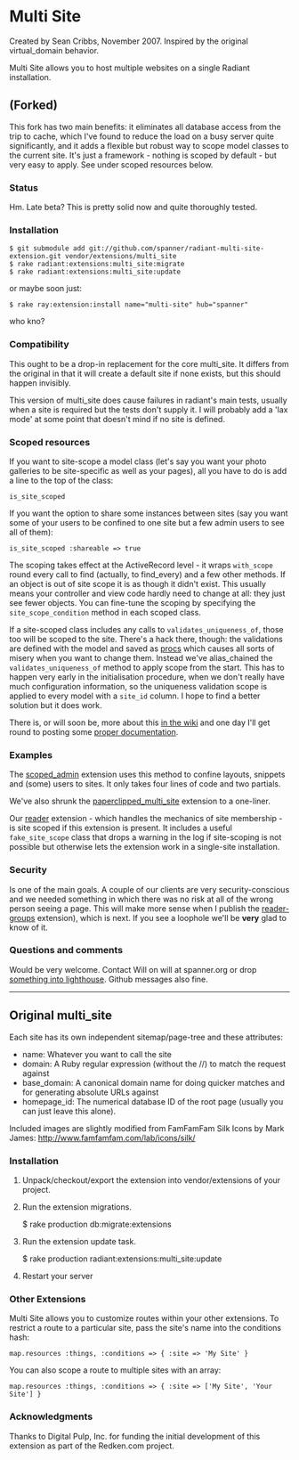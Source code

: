 # Multi Site #

Created by Sean Cribbs, November 2007. Inspired by the original virtual_domain behavior.

Multi Site allows you to host multiple websites on a single Radiant installation.

## (Forked) ##

This fork has two main benefits: it eliminates all database access from the trip to cache, which I've found to reduce the load on a busy server quite significantly, and it adds a flexible but robust way to scope model classes to the current site. It's just a framework - nothing is scoped by default - but very easy to apply. See under scoped resources below.

### Status ###

Hm. Late beta? This is pretty solid now and quite thoroughly tested.

### Installation ###

	$ git submodule add git://github.com/spanner/radiant-multi-site-extension.git vendor/extensions/multi_site
	$ rake radiant:extensions:multi_site:migrate
	$ rake radiant:extensions:multi_site:update

or maybe soon just:

	$ rake ray:extension:install name="multi-site" hub="spanner"
	
who kno?

### Compatibility ###

This ought to be a drop-in replacement for the core multi_site. It differs from the original in that it will create a default site if none exists, but this should happen invisibly.

This version of multi_site does cause failures in radiant's main tests, usually when a site is required but the tests don't supply it. I will probably add a 'lax mode' at some point that doesn't mind if no site is defined.

### Scoped resources ###

If you want to site-scope a model class (let's say you want your photo galleries to be site-specific as well as your pages), all you have to do is add a line to the top of the class:

	is_site_scoped

If you want the option to share some instances between sites (say you want some of your users to be confined to one site but a few admin users to see all of them):

	is_site_scoped :shareable => true

The scoping takes effect at the ActiveRecord level - it wraps `with_scope` round every call to find (actually, to find_every) and a few other methods. If an object is out of site scope it is as though it didn't exist. This usually means your controller and view code hardly need to change at all: they just see fewer objects. You can fine-tune the scoping by specifying the `site_scope_condition` method in each scoped class.

If a site-scoped class includes any calls to `validates_uniqueness_of`, those too will be scoped to the site. There's a hack there, though: the validations are defined with the model and saved as [procs](http://casperfabricius.com/site/2008/12/06/removing-rails-validations-with-metaprogramming/) which causes all sorts of misery when you want to change them. Instead we've alias_chained the `validates_uniqueness_of` method to apply scope from the start. This has to happen very early in the initialisation procedure, when we don't really have much configuration information, so the uniqueness validation scope is applied to every model with a `site_id` column. I hope to find a better solution but it does work.

There is, or will soon be, more about this [in the wiki](http://wiki.github.com/spanner/radiant-multi-site-extension) and one day I'll get round to posting some [proper documentation](http://spanner.org/radiant/multi_site).

### Examples ###

The [scoped_admin](http://github.com/spanner/radiant-scoped-admin-extension) extension uses this method to confine layouts, snippets and (some) 
users to sites. It only takes four lines of code and two partials.

We've also shrunk the [paperclipped_multi_site](http://github.com/spanner/radiant-paperclipped_multisite-extension) extension to a one-liner.

Our [reader](http://github.com/spanner/radiant-reader-extension) extension - which handles the mechanics of site membership - is site scoped if this extension is present. It includes a useful `fake_site_scope` class that drops a warning in the log if site-scoping is not possible but otherwise lets the extension work in a single-site installation.

### Security ###

Is one of the main goals. A couple of our clients are very security-conscious and we needed something in which there was no risk at all of the wrong person seeing a page. This will make more sense when I publish the [reader-groups](http://github.com/spanner/radiant-reader-groups-extension) extension), which is next. If you see a loophole we'll be __very__ glad to know of it.

### Questions and comments ###

Would be very welcome. Contact Will on will at spanner.org or drop [something into lighthouse](http://spanner.lighthouseapp.com/projects/26912-radiant-extensions). Github messages also fine.

- - -

## Original multi_site ##

Each site has its own independent 
sitemap/page-tree and these attributes:

* name: Whatever you want to call the site
* domain: A Ruby regular expression (without the //) to match the request against
* base_domain: A canonical domain name for doing quicker matches and for generating absolute URLs against
* homepage_id: The numerical database ID of the root page (usually you can just leave this alone).

Included images are slightly modified from FamFamFam Silk Icons by Mark James: http://www.famfamfam.com/lab/icons/silk/

### Installation ###

1) Unpack/checkout/export the extension into vendor/extensions of your 
   project.

2) Run the extension migrations.

	$ rake production db:migrate:extensions

3) Run the extension update task.

	$ rake production radiant:extensions:multi_site:update

4) Restart your server

### Other Extensions ###

Multi Site allows you to customize routes within your other extensions. To
restrict a route to a particular site, pass the site's name into the
conditions hash:

	map.resources :things, :conditions => { :site => 'My Site' }

You can also scope a route to multiple sites with an array:

	map.resources :things, :conditions => { :site => ['My Site', 'Your Site'] }

### Acknowledgments ###

Thanks to Digital Pulp, Inc. for funding the initial development of this
extension as part of the Redken.com project.